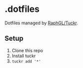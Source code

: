 # .dotfiles
Dotfiles managed by [RaphGL/Tuckr](https://github.com/RaphGL/Tuckr).

## Setup
1. Clone this repo
2. Install tuckr
3. `tuckr add '*'`
